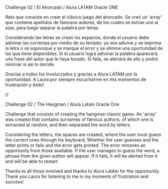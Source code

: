 Challenge 02 / El Ahorcado / Alura LATAM Oracle ONE

Reto que consiste en crear el clásico juego del ahorcado.
Se creó un 'array' que contiene apellidos de famosos autores, de los cuales se extrae uno al azar, para luego separar la palabra por letras.

Considerando las letras se crean los espacios, donde el usuario debe adivinar las correctas por medio de su teclado; ya sea adivine y se imprima la letra o se equivoque y se marque el error y se elimine una oportunidad de las que tiene disponibles.
Si el usuario logra adivinar la palabra aparecerá una frase del autor que le haya tocado. Si falla, se alertará de ello y podrá reiniciar si así lo decide.

Gracias a todos los involucrados y gracias a Alura LATAM por la oportunidad.
A Laura por siempre escucharme en mis momentos de frustración y éxito!

//

Challenge 02 / The Hangman / Alura Latam Oracle One

Challenge that consists of creating the hangman classic game.
An 'array' was created that contains surnames of famous authors, of which one is extracted at random, and then separated the word by letters.

Considering the letters, the spaces are created, where the user must guess the correct ones through his keyboard; Whether the user guesses and the letter prints or fails and the error gets printed. The error removes an opportunity from those available.
If the user manages to guess the word, a phrase from the given author will appear. If it fails, it will be alerted from it and will be able to restart.

Thanks to all those involved and thanks to Alura LatAm for the opportunity.
Thank you Laura for listening to me in my moments of frustration and success!
